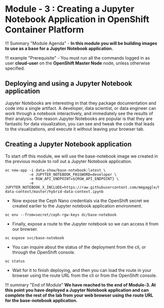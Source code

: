 # Module - 3 : Creating a Jupyter Notebook Application in OpenShift Container Platform

!!! Summary "Module Agenda"
    - **In this module you will be building images to use as a base for a Jupyter Notebook application.**

!!! example "Prerequisite"
    - You must run all the commands logged in as user **cloud-user** on the **OpenShift Master Node** node, unless otherwise specified. 

## Deploying and using a Jupyter Notebook application

Jupyter Notebooks are interesting in that they package documentation and code into a single artifact. A developer, data scientist, or data engineer can work through a notebook interactively, and immediately see the results of their analysis. One reason Jupyter Notebooks are popular is that they are fantastic for data visualization, you can see and tweak the code that leads to the visualizations, and execute it without leaving your browser tab.

## Creating a Jupyter Notebook application

To start off this module, we will use the base-notebook image we created in the previous module to roll out a Jupyter Notebook application.

```
oc new-app -i data-show/base-notebook:latest \
           -e JUPYTER_NOTEBOOK_PASSWORD=developer \
           -e RGW_API_ENDPOINT=${RGW_API_ENDPOINT} \
           -e JUPYTER_NOTEBOOK_X_INCLUDE=https://raw.githubusercontent.com/mmgaggle/hybrid-data-context/master/hybrid-data-context.ipynb
```

- Now expose the Ceph Nano credentials via the OpenShift secret we created earlier to the Jupyter notebook application environment.

```
oc env --from=secret/ceph-rgw-keys dc/base-notebook
```

- Finally, expose a route to the Jupyter notebook so we can access it from our browser.

```
oc expose svc/base-notebook
```

- You can inquire about the status of the deployment from the cli, or through the OpenShift console.

```
oc status
```

- Wait for it to finish deploying, and then you can load the route in your browser using the route URL from the cli or from the OpenShift console.


!!! summary "End of Module"
    **We have reached to the end of Module-3. At this point you have deployed a Jupyter Notebook application and can complete the rest of the lab from your web browser using the route URL for the base-notebook application.**

